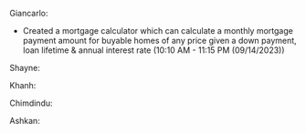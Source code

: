 Giancarlo:
- Created a mortgage calculator which can calculate a monthly mortgage payment amount for buyable homes of any price given a down payment, loan lifetime & annual interest rate (10:10 AM - 11:15 PM (09/14/2023))

Shayne:

Khanh:

Chimdindu:

Ashkan:
  
